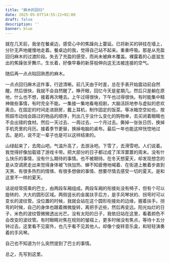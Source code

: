 ```yaml
---
title: "麻木的回归"
date: 2025-05-07T14:55:21+02:00
draft: false
description: ''
banner: blue
---
```

就在几天前，我坐在餐桌边，感受心中的焦躁向上蔓延。已将新买的钟挂在墙上，分针无声地缓慢地走着。餐桌边的我，觉得自己站不起来。重重呼吸。那是从充盈回归麻木的过渡阶段。失去了充盈的感受，而尚未被麻木覆盖。裸露着的心底滋生出的焦躁张牙舞爪，生长着，好像早春的新芽般伸向这无法被连接的空气。

随后再一点点陷回熟悉的麻木。

一点点回归麻木这件事，行迹清晰。前几天由于时差，总在手表开始震动前自然醒。然后很快，我就不会自然醒了。睁开眼，回忆今天是星期几。然后只是躺在原地，什么也不想，接着再次睡去。上午过得很快，下午也过得很快。有时能集中精神做些事情，有时完全不能。一集接一集地看电视剧，大脑活跃地参与虚拟的悲欢离合。在固定的时间走进厨房，戴上耳机，制作固定的饭菜。等冰箱空空如也，按照超市动线会路过的物品的顺序，列出几乎没什么变化的购物单，去买闭着眼睛也不会出错的食材。然后一天过去、一周过去、一个月过去。撕掉一张张日历，换掉手机壳里的月历。接着季节更替，换掉电脑的桌布。最后一年也能这样恍惚地过去。是的，说不定一辈子也是可以这样结束的。

山绿起来了，去爬山吧。气温升高了，去游泳吧。下雪了，去滑雪吧。人们说着。我觉得好像加载错了游戏卡带。把大部分的日子都过成了浑浑噩噩的周末。没有什么快乐的事情，没有什么期待的事情。也不被期待。在冬天想夏天，却发现想念的是从空调房走出来觉得身体被飞快加热、蝉不知疲倦地喊着、在街道上散着步直到天黑、有很多热烈的情愫、有很多想做的事情、想要尽情去感受一切的夏天。是和这里不一样的夏天。

话说经常搭乘的巴士，由两段车厢组成。两段车厢的衔接处没有椅子，但有个可以旋转的、大大的圆形区域。两侧竖长的金属扶手后方，是手风琴状的、拐弯时可以变长的波纹管。没位置的时候，我就会站在这个圆形衔接处的边缘，握着扶手。拐弯的时候，自己的身体也跟着微微旋转，离把手近些，然后再变远。阳光灿烂的日子，米色的波纹管微微透出光芒。没有太阳的日子，我依旧站在这里，看着颜色不会改变的波纹管。有时眼睛对焦在规则的皱褶上，更多时候没有焦点，等待十五分钟过去。这里看不见窗外，也几乎看不见其他人。却像个旋转音乐盒，和轻轻演奏着的手风琴。

自己也不知道为什么突然提到了巴士的事情。

总之，先写到这里。